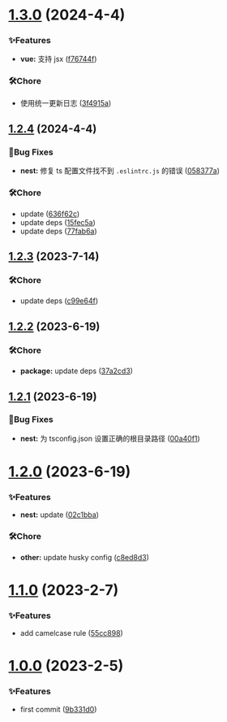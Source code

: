 # [1.3.0](https://github.com/Noah-Ywh/eslint-config/compare/v1.2.4...v1.3.0) (2024-4-4)


### ✨Features

* **vue:** 支持 jsx ([f76744f](https://github.com/Noah-Ywh/eslint-config/commit/f76744fd75d8b8d08d97b8a67854fb2441fae2d0))


### 🛠️Chore

* 使用统一更新日志 ([3f4915a](https://github.com/Noah-Ywh/eslint-config/commit/3f4915a50ffc96e4881b0ef92e89744e89d7f257))



## [1.2.4](https://github.com/Noah-Ywh/eslint-config/compare/v1.2.3...v1.2.4) (2024-4-4)


### 🐛Bug Fixes

* **nest:** 修复 ts 配置文件找不到 `.eslintrc.js` 的错误 ([058377a](https://github.com/Noah-Ywh/eslint-config/commit/058377a594104f6efef112cc1928696e9a32c724))


### 🛠️Chore

* update ([636f62c](https://github.com/Noah-Ywh/eslint-config/commit/636f62c0394446c2a020ef46469c8376d9991753))
* update deps ([15fec5a](https://github.com/Noah-Ywh/eslint-config/commit/15fec5af0eef5d838f3a244f2bfdd5b168265391))
* update deps ([77fab6a](https://github.com/Noah-Ywh/eslint-config/commit/77fab6a8fcbce63bba473b7046d75f1aa5229b59))



## [1.2.3](https://github.com/Noah-Ywh/eslint-config/compare/v1.2.2...v1.2.3) (2023-7-14)


### 🛠️Chore

* update deps ([c99e64f](https://github.com/Noah-Ywh/eslint-config/commit/c99e64f91717c0933433915a3ad765c81b187de0))



## [1.2.2](https://github.com/Noah-Ywh/eslint-config/compare/v1.2.1...v1.2.2) (2023-6-19)


### 🛠️Chore

* **package:** update deps ([37a2cd3](https://github.com/Noah-Ywh/eslint-config/commit/37a2cd387452e7db68b050cafa5a873d00ebca85))



## [1.2.1](https://github.com/Noah-Ywh/eslint-config/compare/v1.2.0...v1.2.1) (2023-6-19)


### 🐛Bug Fixes

* **nest:** 为 tsconfig.json 设置正确的根目录路径 ([00a40f1](https://github.com/Noah-Ywh/eslint-config/commit/00a40f1ff74edf6d10ef389a2e7a96472966457f))



# [1.2.0](https://github.com/Noah-Ywh/eslint-config/compare/v1.1.0...v1.2.0) (2023-6-19)


### ✨Features

* **nest:** update ([02c1bba](https://github.com/Noah-Ywh/eslint-config/commit/02c1bbafc91cb234816f8b9f9609c05621231791))


### 🛠️Chore

* **other:** update husky config ([c8ed8d3](https://github.com/Noah-Ywh/eslint-config/commit/c8ed8d30e15ce6162a2e2aaa49a1d941c7a47276))



# [1.1.0](https://github.com/Noah-Ywh/eslint-config/compare/v1.0.0...v1.1.0) (2023-2-7)


### ✨Features

* add camelcase rule ([55cc898](https://github.com/Noah-Ywh/eslint-config/commit/55cc898cc055f2100fc0c4f8079b202cf4a0d618))



# [1.0.0](https://github.com/Noah-Ywh/eslint-config/compare/9b331d0b7099af597bff47c0c4ff6063893051d7...v1.0.0) (2023-2-5)


### ✨Features

* first commit ([9b331d0](https://github.com/Noah-Ywh/eslint-config/commit/9b331d0b7099af597bff47c0c4ff6063893051d7))



